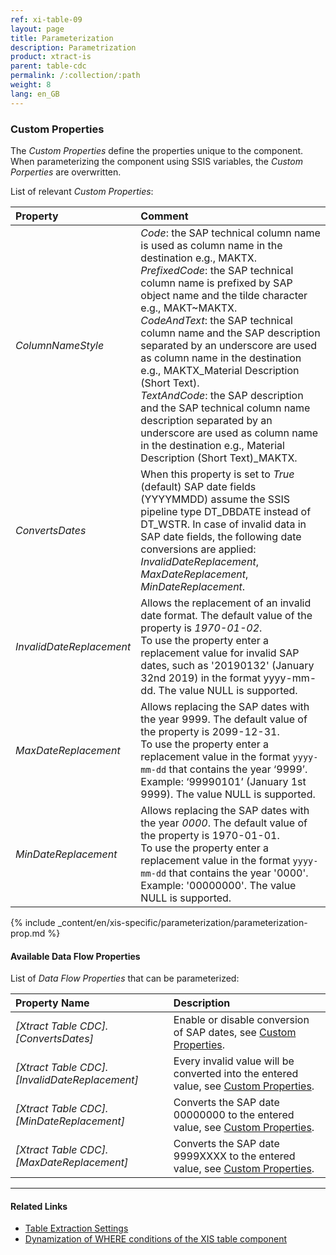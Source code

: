 ```yaml
---
ref: xi-table-09
layout: page
title: Parameterization 
description: Parametrization 
product: xtract-is
parent: table-cdc
permalink: /:collection/:path
weight: 8
lang: en_GB
---
```

### Custom Properties

The *Custom Properties* define the properties unique to the component.
When parameterizing the component using SSIS variables, the *Custom Porperties* are overwritten.

List of relevant *Custom Properties*:

|Property|Comment|
|:----|:----|
| *ColumnNameStyle* | *Code*: the SAP technical column name is used as column name in the destination e.g., MAKTX. <br>*PrefixedCode*: the SAP technical column name is prefixed by SAP object name and the tilde character e.g., MAKT~MAKTX. <br>*CodeAndText*: the SAP technical column name and the SAP description separated by an underscore are used as column name in the destination e.g., MAKTX_Material Description (Short Text).<br>*TextAndCode*: the SAP description and the SAP technical column name description separated by an underscore are used as column name in the destination e.g., Material Description (Short Text)_MAKTX. |
| *ConvertsDates* | When this property is set to *True* (default) SAP date fields (YYYYMMDD) assume the SSIS pipeline type DT_DBDATE instead of DT_WSTR. In case of invalid data in SAP date fields, the following date conversions are applied: <br>*InvalidDateReplacement*, *MaxDateReplacement*, *MinDateReplacement*. |
| *InvalidDateReplacement* | Allows the replacement of an invalid date format. The default value of the property is *1970-01-02*. <br>To use the property enter a replacement value for invalid SAP dates, such as '20190132' (January 32nd  2019) in the format yyyy-mm-dd. The value NULL is supported.|
| *MaxDateReplacement* | Allows replacing the SAP dates with the year 9999. The default value of the property is 2099-12-31. <br>To use the property enter a replacement value in the format `yyyy-mm-dd` that contains the year ‘9999’. Example: ‘99990101’ (January 1st 9999). The value NULL is supported.|
| *MinDateReplacement* | Allows replacing the SAP dates with the year *0000*. The default value of the property is 1970-01-01. <br>To use the property enter a replacement value in the format `yyyy-mm-dd` that contains the year '0000'. Example: '00000000'. The value NULL is supported.|

{% include _content/en/xis-specific/parameterization/parameterization-prop.md  %}

#### Available Data Flow Properties
List of *Data Flow Properties* that can be parameterized:

|Property Name|Description|
|:----|:----|
| *[Xtract Table CDC].[ConvertsDates]*|Enable or disable conversion of SAP dates, see [Custom Properties](#custom-properties). |
| *[Xtract Table CDC].[InvalidDateReplacement]*|Every invalid value will be converted into the entered value, see [Custom Properties](#custom-properties).|
| *[Xtract Table CDC].[MinDateReplacement]*|Converts the SAP date 00000000 to the entered value, see [Custom Properties](#custom-properties).|
| *[Xtract Table CDC].[MaxDateReplacement]*|Converts the SAP date 9999XXXX to the entered value, see [Custom Properties](#custom-properties).|


****
#### Related Links
- [Table Extraction Settings](./extraction-settings) <br>
- [Dynamization of WHERE conditions of the XIS table component](https://kb.theobald-software.com/tables/xtract-is-Dynamization-of-WHERE-conditions-of-the-XIS-table-components)
